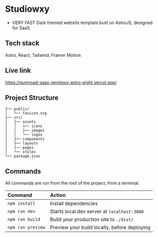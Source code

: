 # Studiowxy

- VERY FAST Dark themed website template built on AstroJS, designed for SaaS.

## Tech stack

Astro, React, Tailwind, Framer Motion

## Live link
https://gumroad-saas-perplexy-astro-eight.vercel.app/


## Project Structure

```
├── public/
│   └── favicon.svg
├── src/
│   ├── assets
│   │   ├── icons
│   │   ├── images
│   │   └── logos
│   ├── components
│   ├── layouts
│   ├── pages
│   └── styles
└── package.json
```

## Commands

All commands are run from the root of the project, from a terminal:

| Command                | Action                                             |
| :--------------------- |:---------------------------------------------------|
| `npm install`          | Install dependencies                               |
| `npm run dev`          | Starts local dev server at `localhost:3000`        |
| `npm run build`        | Build your production site to `./dist/`            |
| `npm run preview`      | Preview your build locally, before deploying       |

